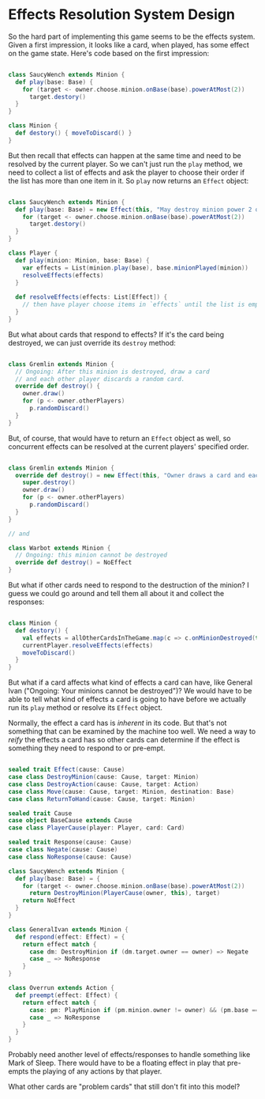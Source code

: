 # Effects Resolution System Design

So the hard part of implementing this game seems to be the effects system. Given a first impression, it looks like a card, when played, has some effect on the game state. Here's code based on the first impression:

``` scala

class SaucyWench extends Minion {
  def play(base: Base) {
    for (target <- owner.choose.minion.onBase(base).powerAtMost(2))
      target.destory()
  }
}

class Minion {
  def destory() { moveToDiscard() }
}

```

But then recall that effects can happen at the same time and need to be resolved by the current player. So we can't just run the `play` method, we need to collect a list of effects and ask the player to choose their order if the list has more than one item in it. So `play` now returns an `Effect` object:

``` scala

class SaucyWench extends Minion {
  def play(base: Base) = new Effect(this, "May destroy minion power 2 or less on {base}") {
    for (target <- owner.choose.minion.onBase(base).powerAtMost(2))
      target.destory()
  }
}

class Player {
  def play(minion: Minion, base: Base) {
    var effects = List(minion.play(base), base.minionPlayed(minion))
    resolveEffects(effects)
  }
  
  def resolveEffects(effects: List[Effect]) {
    // then have player choose items in `effects` until the list is empty
  }
}

```

But what about cards that respond to effects? If it's the card being destroyed, we can just override its `destroy` method:

``` scala

class Gremlin extends Minion {
  // Ongoing: After this minion is destroyed, draw a card
  // and each other player discards a random card.
  override def destroy() {
    owner.draw()
    for (p <- owner.otherPlayers)
      p.randomDiscard()
  }
}

```

But, of course, that would have to return an `Effect` object as well, so concurrent effects can be resolved at the current players' specified order.

``` scala

class Gremlin extends Minion {
  override def destroy() = new Effect(this, "Owner draws a card and each other player discards a random card") {
    super.destroy()
    owner.draw()
    for (p <- owner.otherPlayers)
      p.randomDiscard()
  }
}

// and

class Warbot extends Minion {
  // Ongoing: this minion cannot be destroyed
  override def destroy() = NoEffect
}

```

But what if other cards need to respond to the destruction of the minion? I guess we could go around and tell them all about it and collect the responses:

``` scala

class Minion {
  def destory() {
    val effects = allOtherCardsInTheGame.map(c => c.onMinionDestroyed(this))
    currentPlayer.resolveEffects(effects)
    moveToDiscard()
  }
}

```

But what if a card affects what kind of effects a card can have, like General Ivan ("Ongoing: Your minions cannot be destroyed")? We would have to be able to tell what kind of effects a card is going to have before we actually run its `play` method or resolve its `Effect` object.

Normally, the effect a card has is _inherent_ in its code. But that's not something that can be examined by the machine too well. We need a way to _reify_ the effects a card has so other cards can determine if the effect is something they need to respond to or pre-empt.

``` scala

sealed trait Effect(cause: Cause)
case class DestroyMinion(cause: Cause, target: Minion)
case class DestroyAction(cause: Cause, target: Action)
case class Move(cause: Cause, target: Minion, destination: Base)
case class ReturnToHand(cause: Cause, target: Minion)

sealed trait Cause
case object BaseCause extends Cause
case class PlayerCause(player: Player, card: Card)

sealed trait Response(cause: Cause)
case class Negate(cause: Cause)
case class NoResponse(cause: Cause)

class SaucyWench extends Minion {
  def play(base: Base) = {
    for (target <- owner.choose.minion.onBase(base).powerAtMost(2))
      return DestroyMinion(PlayerCause(owner, this), target)
    return NoEffect
  }
}

class GeneralIvan extends Minion {
  def respond(effect: Effect) = {
    return effect match {
      case dm: DestroyMinion if (dm.target.owner == owner) => Negate
      case _ => NoResponse
    }
}

class Overrun extends Action {
  def preempt(effect: Effect) {
    return effect match {
      case: pm: PlayMinion if (pm.minion.owner != owner) && (pm.base == attachedBase) => Prevent
      case _ => NoResponse
    }
  }
}

```

Probably need another level of effects/responses to handle something like Mark of Sleep. There would have to be a floating effect in play that pre-empts the playing of any actions by that player.

What other cards are "problem cards" that still don't fit into this model?
